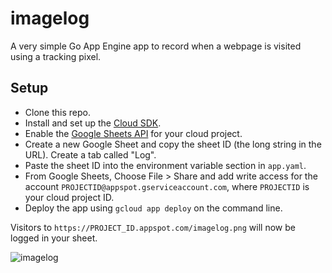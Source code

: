 # imagelog

A very simple Go App Engine app to record when a webpage is visited using a tracking pixel.

## Setup

* Clone this repo.
* Install and set up the [Cloud SDK](https://cloud.google.com/sdk/install).
* Enable the [Google Sheets API](https://console.developers.google.com/apis/api/sheets.googleapis.com) for your cloud project.
* Create a new Google Sheet and copy the sheet ID (the long string in the URL).  Create a tab called "Log".
* Paste the sheet ID into the environment variable section in `app.yaml`.
* From Google Sheets, Choose File > Share and add write access for the account `PROJECTID@appspot.gserviceaccount.com`, where `PROJECTID` is your cloud project ID.
* Deploy the app using `gcloud app deploy` on the command line.

Visitors to `https://PROJECT_ID.appspot.com/imagelog.png` will now be logged in your sheet.

![imagelog](https://franklin-labs.appspot.com/imagelog.png)